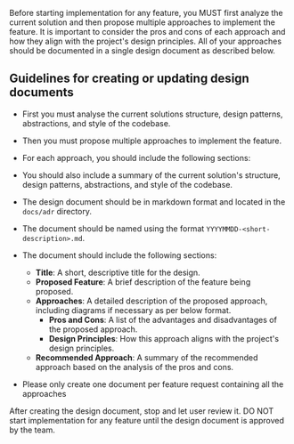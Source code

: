 Before starting implementation for any feature, you MUST first analyze the current solution and then propose multiple approaches to implement the feature.
It is important to consider the pros and cons of each approach and how they align with the project's design principles.
All of your approaches should be documented in a single design document as described below.

## Guidelines for creating or updating design documents

- First you must analyse the current solutions structure, design patterns, abstractions, and style of the codebase.
- Then you must propose multiple approaches to implement the feature.
- For each approach, you should include the following sections:

- You should also include a summary of the current solution's structure, design patterns, abstractions, and style of the codebase.
- The design document should be in markdown format and located in the `docs/adr` directory.
- The document should be named using the format `YYYYMMDD-<short-description>.md`.
- The document should include the following sections:
  - **Title**: A short, descriptive title for the design.
  - **Proposed Feature**: A brief description of the feature being proposed.
  - **Approaches**: A detailed description of the proposed approach, including diagrams if necessary as per below format.
    - **Pros and Cons**: A list of the advantages and disadvantages of the proposed approach.
    - **Design Principles**: How this approach aligns with the project's design principles.
  - **Recommended Approach**: A summary of the recommended approach based on the analysis of the pros and cons.
- Please only create one document per feature request containing all the approaches

After creating the design document, stop and let user review it. DO NOT start implementation for any feature until the design document is approved by the team.
